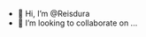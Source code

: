 - 👋 Hi, I’m @Reisdura
- 💞️ I’m looking to collaborate on ...


<!---
Reisdura/Reisdura is a ✨ special ✨ repository because its `README.md` (this file) appears on your GitHub profile.
You can click the Preview link to take a look at your changes.
--->
